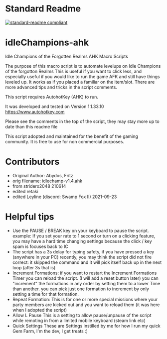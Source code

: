 # Standard Readme
[![standard-readme compliant](https://img.shields.io/badge/readme%20style-standard-brightgreen.svg?style=flat-square)](https://github.com/RichardLitt/standard-readme)

# idleChampions-ahk
Idle Champions of the Forgotten Realms AHK Macro Scripts

 The purpose of this macro script is to automate levelups on Idle Champions of the forgotton Realms
 This is useful if you want to click less, and especially useful if you would like to run the game AFK and still have things leveled up.
 It works as if you placed a familiar on the item/slot.
 There are more advanced tips and tricks in the script comments.

 This script requires AutohotKey (AHK) to run.

 It was developed and tested on Version 1.1.33.10 https://www.autohotkey.com

 Please see the comments in the top of the script, they may stay more up to date than this readme file

 This script adopted and maintained for the benefit of the gaming community.  It is free to use for non commercial purposes.

# Contributors
- Original Author: Abydos, Fritz
- orig filename: idlechamp-v1.4.ahk
- from striderx2048 210614
- edited retaki
- edited Leyline (discord: Swamp Fox II) 2021-09-23

# Helpful tips
 - 	Use the PAUSE / BREAK key on your keyboard to pause the script.
 	    example: If you set your rate to 1 second or turn on a clicking feature,
  		  you may have a hard time changing settings because the click / key spam is focuses back to IC
 - 	The script has a 3s delay for typing safety, if you have pressed a key (anywhere in your PC) recently, you may think the script did not fire
  		  correct: it skipped the command and it will pick itself back up in the next loop (after 3s that is)
 - 	Increment Formations:
  		  if you want to restart the Increment Formations Timer you can reload the script.  (I will add a reset button later)
  		  you can "increment" the formations in any order by setting them to a lower Time than another.
  		  you can pick just one formation to increment by only setting a time for that formation.
 - 	Repeat Formation:
  		  This is for one or more special missions where your party members are kicked out and you want to reload them (it was here when I adopted the script)
 -	Allow L Pause
  		  This is a setting to allow pause/unpause of the script while remoting in from a limited mobile keyboard (steam link etc)
 - 	Quick Settings
  		  These are Settings instilled by me for how I run my quick Gem Farm, I'm the dev, I get treats :)

